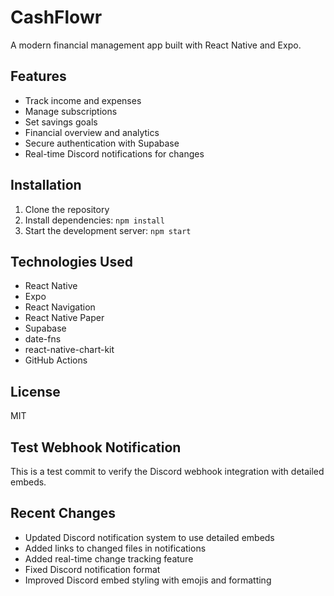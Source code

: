 # CashFlowr

A modern financial management app built with React Native and Expo.

## Features

- Track income and expenses
- Manage subscriptions
- Set savings goals
- Financial overview and analytics
- Secure authentication with Supabase
- Real-time Discord notifications for changes

## Installation

1. Clone the repository
2. Install dependencies: `npm install`
3. Start the development server: `npm start`

## Technologies Used

- React Native
- Expo
- React Navigation
- React Native Paper
- Supabase
- date-fns
- react-native-chart-kit
- GitHub Actions

## License

MIT

## Test Webhook Notification

This is a test commit to verify the Discord webhook integration with detailed embeds.

## Recent Changes

- Updated Discord notification system to use detailed embeds
- Added links to changed files in notifications
- Added real-time change tracking feature
- Fixed Discord notification format
- Improved Discord embed styling with emojis and formatting 